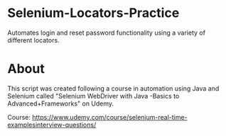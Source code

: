 # Selenium-Locators-Practice
 Automates login and reset password functionality using a variety of different locators.

# About
This script was created following a course in automation using Java and Selenium called "Selenium WebDriver with Java -Basics to Advanced+Frameworks" on Udemy.

Course: https://www.udemy.com/course/selenium-real-time-examplesinterview-questions/
